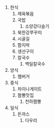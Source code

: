 
1. 한식
	1. 제육볶음
	2. 국밥
		1. 소양강다슬기
	3. 북한강쭈꾸미
	4. 시골길
	5. 함지박
	6. 생선구이
	7. 칼국수
		1. 백일칼국수
2. 양식
	1. 햄버거
3. 중식
	1. 차이나게이트
	2. 짬뽕맛집
		1. 천하짬뽕
4. 일식
	1. 돈까스
		1. 다우리
